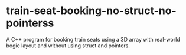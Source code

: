 # train-seat-booking-no-struct-no-pointerss
A C++ program for booking train seats using a 3D array with real-world bogie layout and without using struct and pointers.
